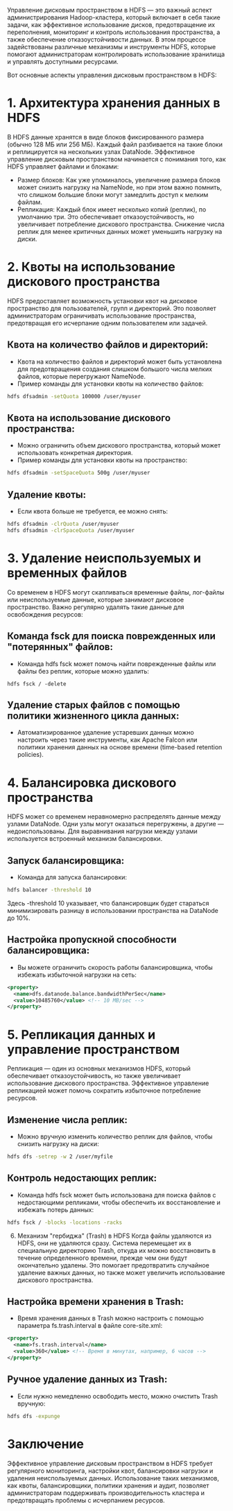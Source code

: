 Управление дисковым пространством в HDFS — это важный аспект администрирования Hadoop-кластера, который включает в себя такие задачи, как эффективное использование дисков, предотвращение их переполнения, мониторинг и контроль использования пространства, а также обеспечение отказоустойчивости данных. В этом процессе задействованы различные механизмы и инструменты HDFS, которые помогают администраторам контролировать использование хранилища и управлять доступными ресурсами.

Вот основные аспекты управления дисковым пространством в HDFS:

# 1. Архитектура хранения данных в HDFS
В HDFS данные хранятся в виде блоков фиксированного размера (обычно 128 МБ или 256 МБ). Каждый файл разбивается на такие блоки и реплицируется на нескольких узлах DataNode. Эффективное управление дисковым пространством начинается с понимания того, как HDFS управляет файлами и блоками:

- Размер блоков: Как уже упоминалось, увеличение размера блоков может снизить нагрузку на NameNode, но при этом важно помнить, что слишком большие блоки могут замедлить доступ к мелким файлам.
- Репликация: Каждый блок имеет несколько копий (реплик), по умолчанию три. Это обеспечивает отказоустойчивость, но увеличивает потребление дискового пространства. Снижение числа реплик для менее критичных данных может уменьшить нагрузку на диски.
# 2. Квоты на использование дискового пространства
HDFS предоставляет возможность установки квот на дисковое пространство для пользователей, групп и директорий. Это позволяет администраторам ограничивать использование пространства, предотвращая его исчерпание одним пользователем или задачей.

## Квота на количество файлов и директорий:

- Квота на количество файлов и директорий может быть установлена для предотвращения создания слишком большого числа мелких файлов, которые перегружают NameNode.
- Пример команды для установки квоты на количество файлов:
```bash
hdfs dfsadmin -setQuota 100000 /user/myuser
```
## Квота на использование дискового пространства:

- Можно ограничить объем дискового пространства, который может использовать конкретная директория.
- Пример команды для установки квоты на пространство:
```bash
hdfs dfsadmin -setSpaceQuota 500g /user/myuser
```

## Удаление квоты:

- Если квота больше не требуется, ее можно снять:
```bash
hdfs dfsadmin -clrQuota /user/myuser
hdfs dfsadmin -clrSpaceQuota /user/myuser
```
# 3. Удаление неиспользуемых и временных файлов
Со временем в HDFS могут скапливаться временные файлы, лог-файлы или неиспользуемые данные, которые занимают дисковое пространство. Важно регулярно удалять такие данные для освобождения ресурсов:

## Команда fsck для поиска поврежденных или "потерянных" файлов:

- Команда hdfs fsck может помочь найти поврежденные файлы или файлы без реплик, которые можно удалить:
```arduino
hdfs fsck / -delete
```
## Удаление старых файлов с помощью политики жизненного цикла данных:

- Автоматизированное удаление устаревших данных можно настроить через такие инструменты, как Apache Falcon или политики хранения данных на основе времени (time-based retention policies).
# 4. Балансировка дискового пространства
HDFS может со временем неравномерно распределять данные между узлами DataNode. Одни узлы могут оказаться перегружены, а другие — недоиспользованы. Для выравнивания нагрузки между узлами используется встроенный механизм балансировки.

## Запуск балансировщика:

- Команда для запуска балансировки:
```bash
hdfs balancer -threshold 10
```

Здесь -threshold 10 указывает, что балансировщик будет стараться минимизировать разницу в использовании пространства на DataNode до 10%.

## Настройка пропускной способности балансировщика:

- Вы можете ограничить скорость работы балансировщика, чтобы избежать избыточной нагрузки на сеть:
```xml
<property>
  <name>dfs.datanode.balance.bandwidthPerSec</name>
  <value>10485760</value> <!-- 10 MB/sec -->
</property>
```
# 5. Репликация данных и управление пространством
Репликация — один из основных механизмов HDFS, который обеспечивает отказоустойчивость, но также увеличивает использование дискового пространства. Эффективное управление репликацией может помочь сократить избыточное потребление ресурсов.

## Изменение числа реплик:

- Можно вручную изменить количество реплик для файлов, чтобы снизить нагрузку на диски:
```bash
hdfs dfs -setrep -w 2 /user/myfile
```

## Контроль недостающих реплик:

- Команда hdfs fsck может быть использована для поиска файлов с недостающими репликами, чтобы обеспечить их восстановление и избежать потерь данных:
```bash
hdfs fsck / -blocks -locations -racks
```
6. Механизм "гербиджа" (Trash) в HDFS
Когда файлы удаляются из HDFS, они не удаляются сразу. Система перемещает их в специальную директорию Trash, откуда их можно восстановить в течение определенного времени, прежде чем они будут окончательно удалены. Это помогает предотвратить случайное удаление важных данных, но также может увеличить использование дискового пространства.

## Настройка времени хранения в Trash:

- Время хранения данных в Trash можно настроить с помощью параметра fs.trash.interval в файле core-site.xml:
```xml
<property>
  <name>fs.trash.interval</name>
  <value>360</value> <!-- Время в минутах, например, 6 часов -->
</property>
```
## Ручное удаление данных из Trash:

- Если нужно немедленно освободить место, можно очистить Trash вручную:
```bash
hdfs dfs -expunge
```
# Заключение
Эффективное управление дисковым пространством в HDFS требует регулярного мониторинга, настройки квот, балансировки нагрузки и удаления неиспользуемых данных. Использование таких механизмов, как квоты, балансировщики, политики хранения и аудит, позволяет администраторам поддерживать производительность кластера и предотвращать проблемы с исчерпанием ресурсов.